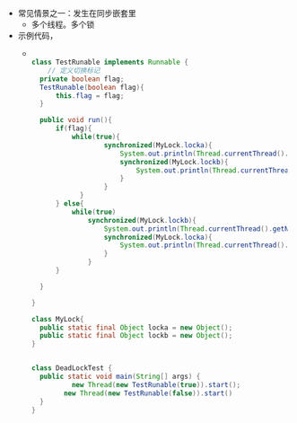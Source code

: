 - 常见情景之一：发生在同步嵌套里
	- 多个线程。多个锁
- 示例代码，
	- ```java
	  
	  class TestRunable implements Runnable {
	      // 定义切换标记
	  	private boolean flag;
	  	TestRunable(boolean flag){
	  		this.flag = flag;
	  	}
	  
	  	public void run(){
	  		if(flag){
	  			while(true){
	                	synchronized(MyLock.locka){
	                        System.out.println(Thread.currentThread().getName()+"..if   locka....");
	                        synchronized(MyLock.lockb){
	                            System.out.println(Thread.currentThread().getName()+"..if   lockb....");
	                        }
	                    }
	              }
	  		} else{
	  			while(true)			
	  				synchronized(MyLock.lockb){
	  					System.out.println(Thread.currentThread().getName()+"..else  lockb....");
	  					synchronized(MyLock.locka){
	  						System.out.println(Thread.currentThread().getName()+"..else   locka....");
	  					}
	  				}
	  		}
	  
	  	}
	  
	  }
	  
	  class MyLock{
	  	public static final Object locka = new Object();
	  	public static final Object lockb = new Object();
	  }
	  
	  
	  class DeadLockTest {
	  	public static void main(String[] args) {
	        	new Thread(new TestRunable(true)).start();
	          new Thread(new TestRunable(false)).start()
	  	}
	  }
	  
	  
	  
	  ```